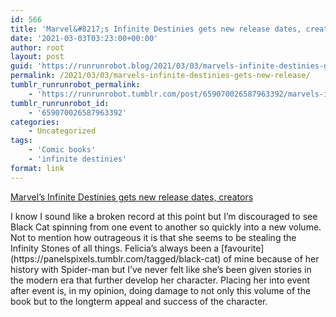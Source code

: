 ```yaml
---
id: 566
title: 'Marvel&#8217;s Infinite Destinies gets new release dates, creators'
date: '2021-03-03T03:23:00+00:00'
author: root
layout: post
guid: 'https://runrunrobot.blog/2021/03/03/marvels-infinite-destinies-gets-new-release/'
permalink: /2021/03/03/marvels-infinite-destinies-gets-new-release/
tumblr_runrunrobot_permalink:
    - 'https://runrunrobot.tumblr.com/post/659070026587963392/marvels-infinite-destinies-gets-new-release'
tumblr_runrunrobot_id:
    - '659070026587963392'
categories:
    - Uncategorized
tags:
    - 'Comic books'
    - 'infinite destinies'
format: link
---
```


[Marvel’s Infinite Destinies gets new release dates, creators](https://www.comicsbeat.com/marvel-infinite-destinies-annuals-rescheduled/)

<div class="link_description">I know I sound like a broken record at this point but I’m discouraged to see Black Cat spinning from one event to another so quickly into a new volume. Not to mention how outrageous it is that she seems to be stealing the Infinity Stones of all things. Felicia’s always been a [favourite](https://panelspixels.tumblr.com/tagged/black-cat) of mine because of her history with Spider-man but I’ve never felt like she’s been given stories in the modern era that further develop her character. Placing her into event after event is, in my opinion, doing damage to not only this volume of the book but to the longterm appeal and success of the character.

</div>